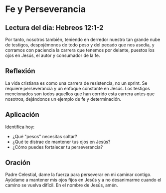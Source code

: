 # Fe y Perseverancia

## Lectura del día: Hebreos 12:1-2

Por tanto, nosotros también, teniendo en derredor nuestro tan grande nube de testigos, despojémonos de todo peso y del pecado que nos asedia, y corramos con paciencia la carrera que tenemos por delante, puestos los ojos en Jesús, el autor y consumador de la fe.

## Reflexión

La vida cristiana es como una carrera de resistencia, no un sprint. Se requiere perseverancia y un enfoque constante en Jesús. Los testigos mencionados son todos aquellos que han corrido esta carrera antes que nosotros, dejándonos un ejemplo de fe y determinación.

## Aplicación

Identifica hoy:

- ¿Qué "pesos" necesitas soltar?
- ¿Qué te distrae de mantener tus ojos en Jesús?
- ¿Cómo puedes fortalecer tu perseverancia?

## Oración

Padre Celestial, dame la fuerza para perseverar en mi caminar contigo. Ayúdame a mantener mis ojos fijos en Jesús y a no desanimarme cuando el camino se vuelva difícil. En el nombre de Jesús, amén.
